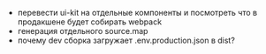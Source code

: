 -   перевести ui-kit на отдельные компоненты и посмотреть что в продакшене будет собирать webpack
-   генерация отдельного source.map
-   почему dev сборка загружает .env.production.json в dist?
